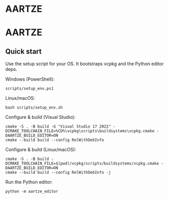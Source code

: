 # AARTZE
# AARTZE
## Quick start

Use the setup script for your OS. It bootstraps vcpkg and the Python editor deps.

Windows (PowerShell):

```
scripts/setup_env.ps1
```

Linux/macOS:

```
bash scripts/setup_env.sh
```

Configure & build (Visual Studio):

```
cmake -S . -B build -G "Visual Studio 17 2022" -DCMAKE_TOOLCHAIN_FILE=%CD%\vcpkg\scripts\buildsystems\vcpkg.cmake -DAARTZE_BUILD_EDITOR=ON
cmake --build build --config RelWithDebInfo
```

Configure & build (Linux/macOS):

```
cmake -S . -B build -DCMAKE_TOOLCHAIN_FILE=$(pwd)/vcpkg/scripts/buildsystems/vcpkg.cmake -DAARTZE_BUILD_EDITOR=ON
cmake --build build --config RelWithDebInfo -j
```

Run the Python editor:

```
python -m aartze_editor
```
